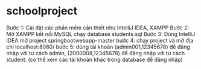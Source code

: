 # schoolproject
Bước 1: Cài đặt các phần mềm cần thiết như IntelliJ IDEA, XAMPP
Bước 2: Mở XAMPP kết nối MySQL chạy database students.sql
Bước 3: Dùng IntelliJ IDEA mở project springbootwebapp-master
bước 4: chạy project và mở địa chỉ localhost:8080/
bước 5: dùng tài khoản (admin001,12345678) để đăng nhập với tư cách admin, (2000008,12345678) để đăng nhập với tư cách student. (có thể xem các tài khoản khác trong database để đăng nhập)
